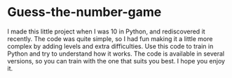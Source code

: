 # Guess-the-number-game
I made this little project when I was 10 in Python, and rediscovered it recently. The code was quite simple, so I had fun making it a little more complex by adding levels and extra difficulties. Use this code to train in Python and try to understand how it works. The code is available in several versions, so you can train with the one that suits you best. I hope you enjoy it.
